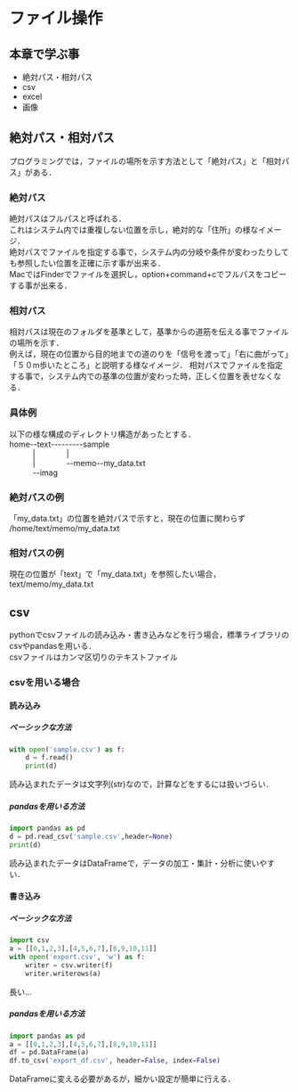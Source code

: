 # ファイル操作
## 本章で学ぶ事
- 絶対パス・相対パス
- csv
- excel
- 画像

## 絶対パス・相対パス
プログラミングでは，ファイルの場所を示す方法として「絶対パス」と「相対パス」がある．

### 絶対パス
絶対パスはフルパスと呼ばれる．  
これはシステム内では重複しない位置を示し，絶対的な「住所」の様なイメージ．  
絶対パスでファイルを指定する事で，システム内の分岐や条件が変わったりしても参照したい位置を正確に示す事が出来る．  
MacではFinderでファイルを選択し，option+command+cでフルパスをコピーする事が出来る．

### 相対パス
相対パスは現在のフォルダを基準として，基準からの道筋を伝える事でファイルの場所を示す．  
例えば，現在の位置から目的地までの道のりを「信号を渡って」「右に曲がって」「５０m歩いたところ」と説明する様なイメージ．
相対パスでファイルを指定する事で，システム内での基準の位置が変わった時，正しく位置を表せなくなる．

### 具体例
以下の様な構成のディレクトリ構造があったとする．<br>
home--text---------sample<br>
&emsp;&emsp;&emsp;|&emsp;&emsp;&emsp;&emsp;|<br>
&emsp;&emsp;&emsp;|&emsp;&emsp;&emsp;&emsp;--memo--my_data.txt<br>
&emsp;&emsp;&emsp;--imag<br>

### 絶対パスの例
「my_data.txt」の位置を絶対パスで示すと，現在の位置に関わらず<br>
/home/text/memo/my_data.txt
### 相対パスの例
現在の位置が「text」で「my_data.txt」を参照したい場合，<br>
text/memo/my_data.txt

## csv
pythonでcsvファイルの読み込み・書き込みなどを行う場合，標準ライブラリのcsvやpandasを用いる．  
csvファイルはカンマ区切りのテキストファイル
### csvを用いる場合
#### 読み込み
##### ベーシックな方法　　
```py
with open('sample.csv') as f:
    d = f.read()
    print(d)
```
読み込まれたデータは文字列(str)なので，計算などをするには扱いづらい．
##### pandasを用いる方法
```py
import pandas as pd
d = pd.read_csv('sample.csv',header=None)
print(d)
```
読み込まれたデータはDataFrameで，データの加工・集計・分析に使いやすい．  
#### 書き込み
##### ベーシックな方法
```py
import csv
a = [[0,1,2,3],[4,5,6,7],[8,9,10,11]]
with open('export.csv', 'w') as f:
    writer = csv.writer(f)
    writer.writerows(a)
```
長い…
##### pandasを用いる方法
```py
import pandas as pd
a = [[0,1,2,3],[4,5,6,7],[8,9,10,11]]
df = pd.DataFrame(a)
df.to_csv('export_df.csv', header=False, index=False)
```
DataFrameに変える必要があるが，細かい設定が簡単に行える．
